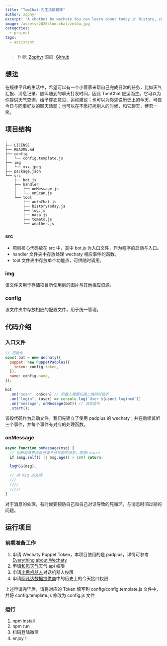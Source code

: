 ```yaml
---
title: "TomChat-为生活增趣味"
author: zophyr
excerpt: "A chatbot by wechaty.You can learn about today in history, current weather and chat with Tom."
image: /assets/2020/tom-chat/zelda.jpg 
categories:
  - project
tags:
  - assistant
---
```


> 作者: [Zophyr](https://github.com/Zophyr)
> 源码: [Github](https://github.com/Zophyr/TomChat)

## 想法

在规律平凡的生活中，希望可以有一个小管家来帮自己完成日常的任务，比如天气汇报、消息记录、随叫随到的聊天打发时间，因此 TomChat 应运而生。它可以为你提供天气查询，给予穿衣意见、运动建议；也可以为你述说历史上的今天，可做今日与同事好友的聊天话题；也可以在不愿打扰别人的时候，和它聊天，博君一笑。

## 项目结构

```shell
.
├── LICENSE
├── README.md
├── config
│   └── config.template.js
├── img
│   └── xxx.jpeg
├── package.json
└── src
    ├── bot.js
    ├── handler
    │   ├── onMessage.js
    │   └── onScan.js
    └── tool
        ├── autoChat.js
        ├── historyToday.js
        ├── log.js
        ├── nasa.js
        ├── tomato.js
        └── weather.js
```

### src

- 项目核心代码放在 src 中，其中 bot.js 为入口文件，作为程序的启动与入口。
- handler 文件夹中存放处理 wechaty 相应事件的函数。
- tool 文件夹中存放单个功能点，可供随时调用。

### img

该文件夹用于存储项目所使用到的图片与其他相应资源。

### config

该文件夹中存放相应的配置文件，用于统一管理。

## 代码介绍

### 入口文件

```javascript
// 初始化
const bot = new Wechaty({
  puppet: new PuppetPadplus({
    token: config.token,
  }),
  name: config.name,
});

bot
  .on("scan", onScan) // 机器人需要扫描二维码时监听
  .on("login", (user) => console.log(`User ${user} logined`))
  .on("message", onMessage(bot)) // 消息监听
  .start();
```

该段代码作为启动文件，我们先建立了使用 padplus 的 wechaty；并在后续监听三个事件，并每个事件有对应的处理函数。

### onMessage

```javascript
async function onMessage(msg) {
  // 判断消息来自自己或三分钟前的消息，直接return
  if (msg.self() || msg.age() > 180) return;

  logMSG(msg);

  // 对 msg 的处理
  ///
  ////
  /////
}
```

对于消息的处理，有时候要预防自己和自己对话导致的死循环，与消息时间过期的问题。

## 运行项目

### 前期准备工作

1. 申请 Wechaty Puppet Token，本项目使用的是 padplus，详情可参考 [Everything about Wechaty](https://github.com/juzibot/Welcome/wiki/Everything-about-Wechaty)
2. 申请[和风天气](https://dev.heweather.com/)天气 api 权限
3. 申请[小思机器人](https://www.ownthink.com/)对话机器人权限
4. 申请[阿凡达数据提供商](https://www.avatardata.cn/)中的历史上的今天接口权限

上述申请完毕后，请将对应的 Token 填写到 config/config.template.js 文件中，并将 config.template.js 修改为 config.js 文件

### 运行

1. npm install
2. npm run
3. 扫码登陆微信
4. enjoy！

